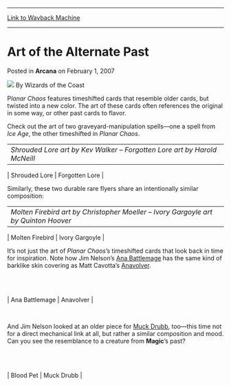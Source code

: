 
---
[Link to Wayback Machine](https://web.archive.org/web/20210429230127/https://magic.wizards.com/en/articles/archive/art-alternate-past-2007-02-01)

[_metadata_:author]:- "Wizards of the Coast"
[_metadata_:description]:- "Planar Chaos features timeshifted cards that resemble older cards, but twisted into a new color. The art of these cards often references the original in some way, or other past cards to flavor. Check out the art of two graveyard-manipulation spells—one a spell from Ice Age, the other timeshifted in Planar Chaos."
[_metadata_:generator]:- "Drupal 7 (http://drupal.org)"
[_metadata_:node]:- "698551"
[_metadata_:publish_date]:- "2007-02-01"
[_metadata_:source]:- "div-main-content"
[_metadata_:title]:- "Art of the Alternate Past"
[_metadata_:wayback_capture_timestamp]:- "2021-04-29 23:01:27"
[_metadata_:wayback_raw_url]:- "https://web.archive.org/web/20210429230127id_/https://magic.wizards.com/en/articles/archive/art-alternate-past-2007-02-01"
[_metadata_:wayback_url]:- "https://magic.wizards.com/en/articles/archive/art-alternate-past-2007-02-01"
---


Art of the Alternate Past
=========================



 Posted in **Arcana**
 on February 1, 2007 






![](https://media.magic.wizards.com/styles/auth_small/public/images/person/wizards_author.jpg)
By Wizards of the Coast












P*lanar Chaos* features timeshifted cards that resemble older cards, but twisted into a new color. The art of these cards often references the original in some way, or other past cards to flavor.


Check out the art of two graveyard-manipulation spells—one a spell from *Ice Age*, the other timeshifted in *Planar Chaos*.




|  |
| --- |
| *Shrouded Lore art by Kev Walker – Forgotten Lore art by Harold McNeill* |
| 
Shrouded Lore
 | 
Forgotten Lore
 |

  
  

Similarly, these two durable rare flyers share an intentionally similar composition:


|  |
| --- |
| *Molten Firebird art by Christopher Moeller – Ivory Gargoyle art by Quinton Hoover* |
| 
Molten Firebird
 | 
Ivory Gargoyle
 |

It’s not just the art of *Planar Chaos*’s timeshifted cards that look back in time for inspiration. Note how Jim Nelson’s [Ana Battlemage](http://gatherer.wizards.com/Pages/Card/Details.aspx?name=Ana+Battlemage) has the same kind of barklike skin covering as Matt Cavotta’s [Anavolver](http://gatherer.wizards.com/Pages/Card/Details.aspx?name=Anavolver).


 



|  |  |
| --- | --- |
| 
Ana Battlemage
 | 
Anavolver
 |


 

And Jim Nelson looked at an older piece for [Muck Drubb](http://gatherer.wizards.com/Pages/Card/Details.aspx?name=Muck+Drubb), too—this time not for a direct mechanical link at all, but rather a similar composition and mood. Can you see the resemblance to a creature from **Magic**’s past?


 




|  |  |
| --- | --- |
| 
Blood Pet
 | 
Muck Drubb
 |

  

 





